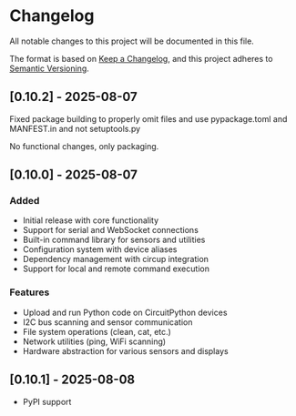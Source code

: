 # Changelog

All notable changes to this project will be documented in this file.

The format is based on [Keep a Changelog](https://keepachangelog.com/en/1.0.0/),
and this project adheres to [Semantic Versioning](https://semver.org/spec/v2.0.0.html).

## [0.10.2] - 2025-08-07

Fixed package building to properly omit files and use pypackage.toml
and MANFEST.in and not setuptools.py

No functional changes, only packaging.

## [0.10.0] - 2025-08-07 

### Added
- Initial release with core functionality
- Support for serial and WebSocket connections
- Built-in command library for sensors and utilities
- Configuration system with device aliases
- Dependency management with circup integration
- Support for local and remote command execution

### Features
- Upload and run Python code on CircuitPython devices
- I2C bus scanning and sensor communication
- File system operations (clean, cat, etc.)
- Network utilities (ping, WiFi scanning)
- Hardware abstraction for various sensors and displays

## [0.10.1] - 2025-08-08

- PyPI support
